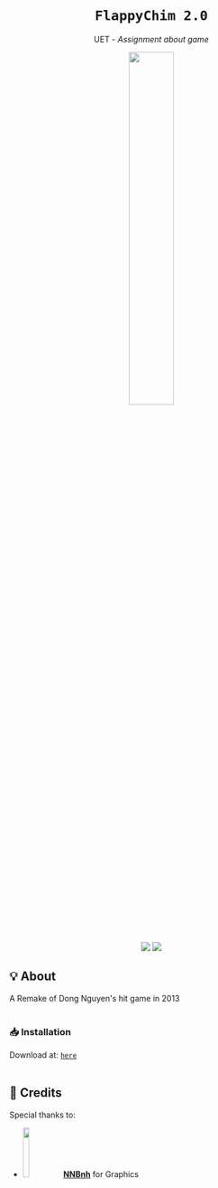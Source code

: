 <h1 align="center"><code>FlappyChim 2.0</code></h1>
<p align="center">UET - <i>Assignment about game</i></p>

<p align="center"><a href="https://github.com/20021515/FlappyChim-2.0"><img width="40%" src="https://user-images.githubusercontent.com/71594219/118405179-bbfee980-b6a0-11eb-91fc-4ae693335381.png"></a></p>
<p align="center"><img src="https://img.shields.io/github/downloads/20021515/FlappyChim-2.0/total?color=%2399CC00"></a> <img src="https://img.shields.io/github/size/20021515/FlappyChim-2.0/setup.exe?color=%2399CC00&label=Setup%20file"></a>

## 💡 About
A Remake of Dong Nguyen's hit game in 2013
<br><br>

### 📥 Installation
Download at: <a href="https://github.com/20021515/FlappyChim-2.0/archive/refs/tags/1.4.3.zip">`here`</a>
<br><br>

## 💌 Credits
Special thanks to:
- <img width="15%" src="https://img-premium.flaticon.com/png/512/3271/3271001.png?token=exp=1621187921~hmac=8460bd31a8330c11da0cd2fd8819de96">[**NNBnh**](https://github.com/NNBnh) for Graphics
